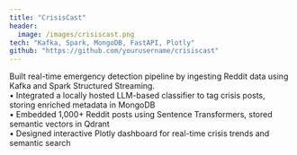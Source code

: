 ```yaml
---
title: "CrisisCast"
header:
  image: /images/crisiscast.png
tech: "Kafka, Spark, MongoDB, FastAPI, Plotly"
github: "https://github.com/yourusername/crisiscast"
---
```


Built real-time emergency detection pipeline by ingesting Reddit data using Kafka and Spark Structured Streaming.  
• Integrated a locally hosted LLM-based classifier to tag crisis posts, storing enriched metadata in MongoDB  
• Embedded 1,000+ Reddit posts using Sentence Transformers, stored semantic vectors in Qdrant  
• Designed interactive Plotly dashboard for real-time crisis trends and semantic search
